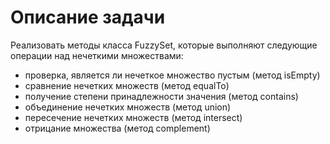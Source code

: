 # Описание задачи
Реализовать методы класса FuzzySet, которые выполняют следующие операции над нечеткими множествами:
- проверка, является ли нечеткое множество пустым (метод isEmpty)
- сравнение нечетких множеств (метод equalTo)
- получение степени принадлежности значения (метод contains)
- объединение нечетких множеств (метод union)
- пересечение нечетких множеств (метод intersect)
- отрицание множества (метод complement)


